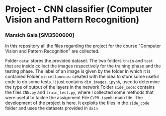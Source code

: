 # Project - CNN classifier (Computer Vision and Pattern Recognition)

### Marsich Gaia [SM3500600]
In this repository all the files regarding the project for the course "Computer Vision and Pattern Recognition" are collected.

Folder `data`: stores the provided dataset. The two folders `train` and `test` that are inside collect the images respectively for the training phase and the testing phase. The label of an image is given by the folder in which it is contained
Folder `miscellaneous`: created with the idea to store some useful code to do some tests. It just contains `dim_images.ipynb`, used to determine the type of output of the layers in the network
Folder `side_code`: contains the files `CNN.py` and `train_test.py`, where I collected some methods that were useful to tackle the assignment
File `CVPR.ipynb`: main file. The development of the project is here. It exploits the files in the `side_code` folder and uses the datasets provided in `data`
